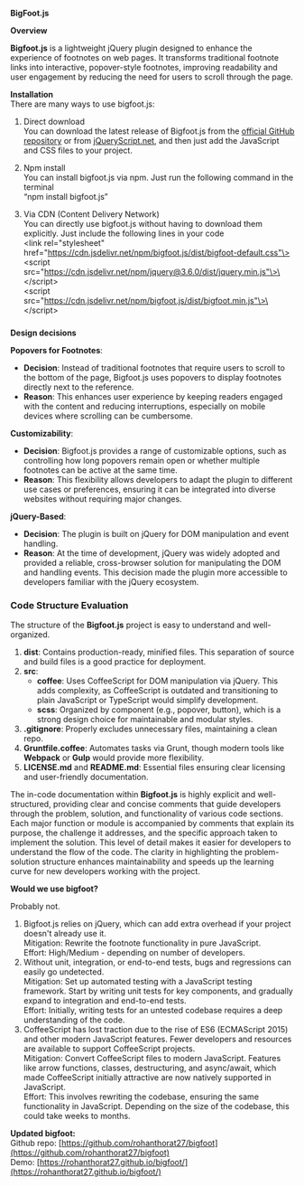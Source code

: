 **BigFoot.js**

**Overview**

**Bigfoot.js** is a lightweight jQuery plugin designed to enhance the experience of footnotes on web pages. It transforms traditional footnote links into interactive, popover-style footnotes, improving readability and user engagement by reducing the need for users to scroll through the page.

**Installation**  
There are many ways to use bigfoot.js:

1. Direct download  
   You can download the latest release of Bigfoot.js from the [official GitHub repository](https://github.com/lemonmade/bigfoot) or from [jQueryScript.net](https://www.jqueryscript.net/), and then just add the JavaScript and CSS files to your project.  
     
2. Npm install  
   You can install bigfoot.js via npm. Just run the following command in the terminal  
   “npm install bigfoot.js”  
     
3. Via CDN (Content Delivery Network)  
   You can directly use bigfoot.js without having to download them explicitly. Just include the following lines in your code  
   \<link rel="stylesheet" href="https://cdn.jsdelivr.net/npm/bigfoot.js/dist/bigfoot-default.css"\>  
   \<script src="https://cdn.jsdelivr.net/npm/jquery@3.6.0/dist/jquery.min.js"\>\</script\>  
   \<script src="https://cdn.jsdelivr.net/npm/bigfoot.js/dist/bigfoot.min.js"\>\</script\>

### 

**Design decisions**

**Popovers for Footnotes**:

* **Decision**: Instead of traditional footnotes that require users to scroll to the bottom of the page, Bigfoot.js uses popovers to display footnotes directly next to the reference.  
* **Reason**: This enhances user experience by keeping readers engaged with the content and reducing interruptions, especially on mobile devices where scrolling can be cumbersome.

**Customizability**:

* **Decision**: Bigfoot.js provides a range of customizable options, such as controlling how long popovers remain open or whether multiple footnotes can be active at the same time.  
* **Reason**: This flexibility allows developers to adapt the plugin to different use cases or preferences, ensuring it can be integrated into diverse websites without requiring major changes.

**jQuery-Based**:

* **Decision**: The plugin is built on jQuery for DOM manipulation and event handling.  
* **Reason**: At the time of development, jQuery was widely adopted and provided a reliable, cross-browser solution for manipulating the DOM and handling events. This decision made the plugin more accessible to developers familiar with the jQuery ecosystem.

### **Code Structure Evaluation**

The structure of the **Bigfoot.js** project is easy to understand and well-organized.

1. **dist**: Contains production-ready, minified files. This separation of source and build files is a good practice for deployment.  
2. **src**:  
   * **coffee**: Uses CoffeeScript for DOM manipulation via jQuery. This adds complexity, as CoffeeScript is outdated and transitioning to plain JavaScript or TypeScript would simplify development.  
   * **scss**: Organized by component (e.g., popover, button), which is a strong design choice for maintainable and modular styles.  
3. **.gitignore**: Properly excludes unnecessary files, maintaining a clean repo.  
4. **Gruntfile.coffee**: Automates tasks via Grunt, though modern tools like **Webpack** or **Gulp** would provide more flexibility.  
5. **LICENSE.md** and **README.md**: Essential files ensuring clear licensing and user-friendly documentation.

The in-code documentation within **Bigfoot.js** is highly explicit and well-structured, providing clear and concise comments that guide developers through the problem, solution, and functionality of various code sections. Each major function or module is accompanied by comments that explain its purpose, the challenge it addresses, and the specific approach taken to implement the solution. This level of detail makes it easier for developers to understand the flow of the code. The clarity in highlighting the problem-solution structure enhances maintainability and speeds up the learning curve for new developers working with the project. 

**Would we use bigfoot?**

Probably not.

1. Bigfoot.js relies on jQuery, which can add extra overhead if your project doesn't already use it.  
   Mitigation: Rewrite the footnote functionality in pure JavaScript.  
   Effort: High/Medium \- depending on number of developers.  
2. Without unit, integration, or end-to-end tests, bugs and regressions can easily go undetected.  
   Mitigation: Set up automated testing with a JavaScript testing framework. Start by writing unit tests for key components, and gradually expand to integration and end-to-end tests.  
   Effort: Initially, writing tests for an untested codebase requires a deep understanding of the code.   
3. CoffeeScript has lost traction due to the rise of ES6 (ECMAScript 2015\) and other modern JavaScript features. Fewer developers and resources are available to support CoffeeScript projects.  
   Mitigation: Convert CoffeeScript files to modern JavaScript. Features like arrow functions, classes, destructuring, and async/await, which made CoffeeScript initially attractive are now natively supported in JavaScript.  
   Effort: This involves rewriting the codebase, ensuring the same functionality in JavaScript. Depending on the size of the codebase, this could take weeks to months.  
     
     
   

**Updated bigfoot:**  
Github repo: [https://github.com/rohanthorat27/bigfoot](https://github.com/rohanthorat27/bigfoot)  
Demo: [https://rohanthorat27.github.io/bigfoot/](https://rohanthorat27.github.io/bigfoot/)  
